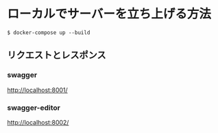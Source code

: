 # ローカルでサーバーを立ち上げる方法

```
$ docker-compose up --build
```

## リクエストとレスポンス

### swagger

[http://localhost:8001/](http://localhost:8001/)

### swagger-editor

[http://localhost:8002/](http://localhost:8002/)
